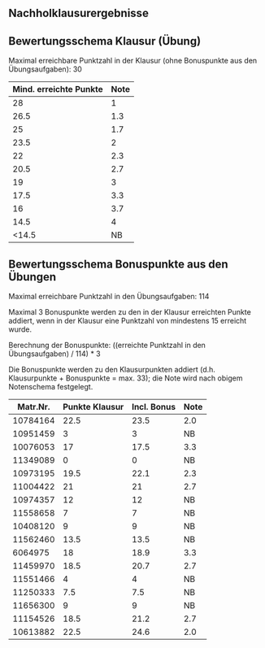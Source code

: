 ## Nachholklausurergebnisse
## Bewertungsschema Klausur (Übung)

Maximal erreichbare Punktzahl in der Klausur (ohne Bonuspunkte aus den Übungsaufgaben): 30

| Mind. erreichte Punkte | Note |
|---|---|
| 28 | 1 |
| 26.5 | 1.3 |
| 25 | 1.7 |
| 23.5 | 2 |
| 22 | 2.3 |
| 20.5 | 2.7 |
| 19 | 3 |
| 17.5 | 3.3 |
| 16 | 3.7 |
| 14.5 | 4 |
| <14.5 | NB |

## Bewertungsschema Bonuspunkte aus den Übungen

Maximal erreichbare Punktzahl in den Übungsaufgaben: 114

Maximal 3 Bonuspunkte werden zu den in der Klausur erreichten Punkte addiert, wenn in der Klausur eine Punktzahl von mindestens 15 
erreicht wurde.

Berechnung der Bonuspunkte: ((erreichte Punktzahl in den Übungsaufgaben) / 114) * 3

Die Bonuspunkte werden zu den Klausurpunkten addiert (d.h. Klausurpunkte + Bonuspunkte = max. 33); 
die Note wird nach obigem Notenschema festgelegt.


| Matr.Nr. | Punkte Klausur | Incl. Bonus | Note|
|---|---|---|---|
| 10784164 | 22.5 | 23.5 | 2.0 |
| 10951459 | 3 | 3 | NB |
| 10076053 | 17 | 17.5 | 3.3 |
| 11349089 | 0 | 0 | NB |
| 10973195 | 19.5 | 22.1 | 2.3 |
| 11004422 | 21 | 21| 2.7 |
| 10974357 | 12 | 12 | NB |
| 11558658 | 7 | 7 | NB |
| 10408120 | 9 | 9| NB|
| 11562460 | 13.5 | 13.5 | NB |
| 6064975 | 18 | 18.9 | 3.3 |
| 11459970 | 18.5 | 20.7 | 2.7 |
| 11551466 | 4 | 4 | NB |
| 11250333 | 7.5 | 7.5 | NB |
| 11656300 | 9 | 9 | NB |
| 11154526 | 18.5 | 21.2 | 2.7 |
| 10613882 | 22.5 | 24.6 | 2.0 |

